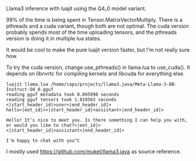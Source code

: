 Llama3 inference with luajit using the Q4_0 model variant.

99% of the time is being spent in Tensor.MatrixVectorMultiply. There is a pthreads and a cuda variant, though both are not optimal. The cuda version probably spends most of the time uploading tensors, and the pthreads version is doing it in multiple lua states.

It would be cool to make the pure luajit version faster, but I'm not really sure how.

To try the cuda version, change use_pthreads() in llama.lua to use_cuda(). It depends on libnvrtc for compiling kernels and libcuda for everything else.


```
luajit llama.lua /home/caps/projects/llama3.java/Meta-Llama-3-8B-Instruct-Q4_0.gguf
reading gguf metadata took 0.095998 seconds
reading gguf tensors took 1.810503 seconds
<|start_header_id|>user<|end_header_id|>
hello<|eot_id|><|start_header_id|>assistant<|end_header_id|>

Hello! It's nice to meet you. Is there something I can help you with, or would you like to chat?<|eot_id|><|start_header_id|>assistant<|end_header_id|>

I'm happy to chat with you^C
```

I mostly used https://github.com/mukel/llama3.java as source reference.


